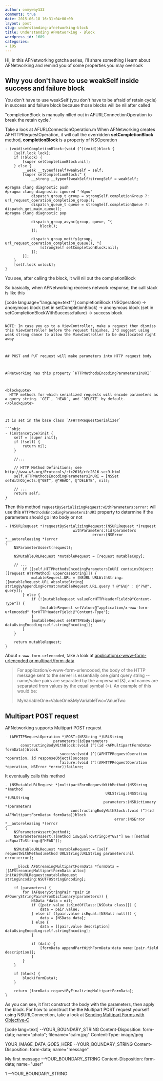 ```yaml
---
author: onmyway133
comments: true
date: 2015-06-18 16:31:04+00:00
layout: post
slug: understanding-afnetworking-block
title: Understanding AFNetworking - Block
wordpress_id: 1689
categories:
- iOS
---
```


Hi, in this AFNetworking gotcha series, I’ll share something I learn about AFNetworking and remind you of some properties you may overlook



<!-- more -->



## Why you don't have to use weakSelf inside success and failure block



You don't have to use weakSelf (you don't have to be afraid of retain cycle) in success and failure block because those blocks will be nil after called

"completionBlock is manually nilled out in AFURLConnectionOperation to break the retain cycle."

Take a look at AFURLConnectionOperation.m
When AFNetworking creates AFHTTPRequestOperation, it will call the overridden **setCompletionBlock** method, **completionBlock** is a property of NSOperation

```objc
- (void)setCompletionBlock:(void (^)(void))block {
    [self.lock lock];
    if (!block) {
        [super setCompletionBlock:nil];
    } else {
        __weak __typeof(self)weakSelf = self;
        [super setCompletionBlock:^ {
            __strong __typeof(weakSelf)strongSelf = weakSelf;

#pragma clang diagnostic push
#pragma clang diagnostic ignored "-Wgnu"
            dispatch_group_t group = strongSelf.completionGroup ?: url_request_operation_completion_group();
            dispatch_queue_t queue = strongSelf.completionQueue ?: dispatch_get_main_queue();
#pragma clang diagnostic pop

            dispatch_group_async(group, queue, ^{
                block();
            });

            dispatch_group_notify(group, url_request_operation_completion_queue(), ^{
                [strongSelf setCompletionBlock:nil];
            });
        }];
    }
    [self.lock unlock];
}
```

You see, after calling the block, it will nil out the completionBlock

So basically, when AFNetworking receives network response, the call stack is like this

[code language="language=text""]
completionBlock (NSOperation) -> anonymous block (set in setCompletionBlock) -> anonymous block (set in setCompletionBlockWithSuccess:failure) -> success block
```

NOTE: In case you go to a ViewController, make a request then dismiss this ViewController before the request finishes, I'd suggest using weak strong dance to allow the ViewController to be deallocated right away



## POST and PUT request will make parameters into HTTP request body



AFNetworking has this property `HTTPMethodsEncodingParametersInURI`



<blockquote>
  HTTP methods for which serialized requests will encode parameters as a query string. `GET`, `HEAD`, and `DELETE` by default.
</blockquote>



It is set in the base class `AFHTTPRequestSerializer`

```objc
- (instancetype)init {
    self = [super init];
    if (!self) {
        return nil;
    }

    //...

    // HTTP Method Definitions; see http://www.w3.org/Protocols/rfc2616/rfc2616-sec9.html
    self.HTTPMethodsEncodingParametersInURI = [NSSet setWithObjects:@"GET", @"HEAD", @"DELETE", nil];

    // ...
    return self;
}
```

Then this method `requestBySerializingRequest:withParameters:error:` will use this `HTTPMethodsEncodingParametersInURI` property to determine if the parameters should go into body or not

```objc
- (NSURLRequest *)requestBySerializingRequest:(NSURLRequest *)request
                               withParameters:(id)parameters
                                        error:(NSError *__autoreleasing *)error
{
    NSParameterAssert(request);

    NSMutableURLRequest *mutableRequest = [request mutableCopy];

    // ...
        if ([self.HTTPMethodsEncodingParametersInURI containsObject:[[request HTTPMethod] uppercaseString]]) {
            mutableRequest.URL = [NSURL URLWithString:[[mutableRequest.URL absoluteString] stringByAppendingFormat:mutableRequest.URL.query ? @"&%@" : @"?%@", query]];
        } else {
            if (![mutableRequest valueForHTTPHeaderField:@"Content-Type"]) {
                [mutableRequest setValue:@"application/x-www-form-urlencoded" forHTTPHeaderField:@"Content-Type"];
            }
            [mutableRequest setHTTPBody:[query dataUsingEncoding:self.stringEncoding]];
        }
    }

    return mutableRequest;
}
```

About `x-www-form-urlencoded`, take a look at [application/x-www-form-urlencoded or multipart/form-data](http://stackoverflow.com/questions/4007969/application-x-www-form-urlencoded-or-multipart-form-data)



<blockquote>
  For application/x-www-form-urlencoded, the body of the HTTP message sent to the server is essentially one giant query string -- name/value pairs are separated by the ampersand (&), and names are separated from values by the equal symbal (=). An example of this would be:

  MyVariableOne=ValueOne&MyVariableTwo=ValueTwo
</blockquote>





## Multipart POST request



AFNetworking supports Multipart POST request

```objc
- (AFHTTPRequestOperation *)POST:(NSString *)URLString
                      parameters:(id)parameters
       constructingBodyWithBlock:(void (^)(id <AFMultipartFormData> formData))block
                         success:(void (^)(AFHTTPRequestOperation *operation, id responseObject))success
                         failure:(void (^)(AFHTTPRequestOperation *operation, NSError *error))failure;
```

It eventually calls this method
```objc
- (NSMutableURLRequest *)multipartFormRequestWithMethod:(NSString *)method
                                              URLString:(NSString *)URLString
                                             parameters:(NSDictionary *)parameters
                              constructingBodyWithBlock:(void (^)(id <AFMultipartFormData> formData))block
                                                  error:(NSError *__autoreleasing *)error
{
    NSParameterAssert(method);
    NSParameterAssert(![method isEqualToString:@"GET"] && ![method isEqualToString:@"HEAD"]);

    NSMutableURLRequest *mutableRequest = [self requestWithMethod:method URLString:URLString parameters:nil error:error];

    __block AFStreamingMultipartFormData *formData = [[AFStreamingMultipartFormData alloc] initWithURLRequest:mutableRequest stringEncoding:NSUTF8StringEncoding];

    if (parameters) {
        for (AFQueryStringPair *pair in AFQueryStringPairsFromDictionary(parameters)) {
            NSData *data = nil;
            if ([pair.value isKindOfClass:[NSData class]]) {
                data = pair.value;
            } else if ([pair.value isEqual:[NSNull null]]) {
                data = [NSData data];
            } else {
                data = [[pair.value description] dataUsingEncoding:self.stringEncoding];
            }

            if (data) {
                [formData appendPartWithFormData:data name:[pair.field description]];
            }
        }
    }

    if (block) {
        block(formData);
    }

    return [formData requestByFinalizingMultipartFormData];
}
```

As you can see, it first construct the body with the parameters, then apply the block. For how to construct the the Multipart POST request yourself using NSURLConnection, take a look at [Sending Multipart Forms with Objective-C](http://nthn.me/posts/2012/objc-multipart-forms.html)

[code lang=text]
--YOUR_BOUNDARY_STRING
Content-Disposition: form-data; name="photo"; filename="calm.jpg"
Content-Type: image/jpeg

YOUR_IMAGE_DATA_GOES_HERE
--YOUR_BOUNDARY_STRING
Content-Disposition: form-data; name="message"

My first message
--YOUR_BOUNDARY_STRING
Content-Disposition: form-data; name="user"

1
--YOUR_BOUNDARY_STRING
```
